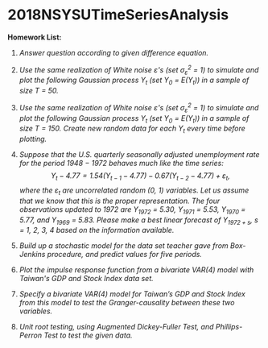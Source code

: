 # 2018NSYSUTimeSeriesAnalysis

**Homework List:**
1. *Answer question according to given difference equation.*

2. *Use the same realization of White noise $\varepsilon$'s (set $\sigma_{\varepsilon}^{2}$ = 1) to simulate and plot the following Gaussian process $Y_{t}$ (set $Y_{0}$ = E($Y_{t}$)) in a sample of size T = 50.*

3. *Use the same realization of White noise $\varepsilon$'s (set $\sigma_{\varepsilon}^{2}$ = 1) to simulate and plot the following Gaussian process $Y_{t}$ (set $Y_{0}$ = E($Y_{t}$)) in a sample of size T = 150. Create new random data for each $Y_{t}$ every time before plotting.*

4. *Suppose that the U.S. quarterly seasonally adjusted unemployment rate for the period 1948 − 1972 behaves much like the time series: $$Y_{t} - 4.77 = 1.54(Y_{t-1} - 4.77) - 0.67(Y_{t-2} - 4.77) + \varepsilon_{t},$$where the $\varepsilon_{t}$ are uncorrelated random (0, 1) variables. Let us assume that we know that this is the proper representation. The four observations updated to 1972 are $Y_{1972}$ = 5.30, $Y_{1971}$ = 5.53, $Y_{1970}$ = 5.77, and $Y_{1969}$ = 5.83. Please make a best linear forecast of $Y_{1972+s}$, s = 1, 2, 3, 4 based on the information available.*

5. *Build up a stochastic model for the data set teacher gave from Box-Jenkins procedure, and predict values for five periods.*

6. *Plot the impulse response function from a bivariate VAR(4) model with Taiwan's GDP and Stock Index data set.*

7. *Specify a bivariate VAR(4) model for Taiwan’s GDP and Stock Index from this model to test the Granger-causality between these two variables.*

9. *Unit root testing, using Augmented Dickey-Fuller Test, and Phillips-Perron Test to test the given data.*